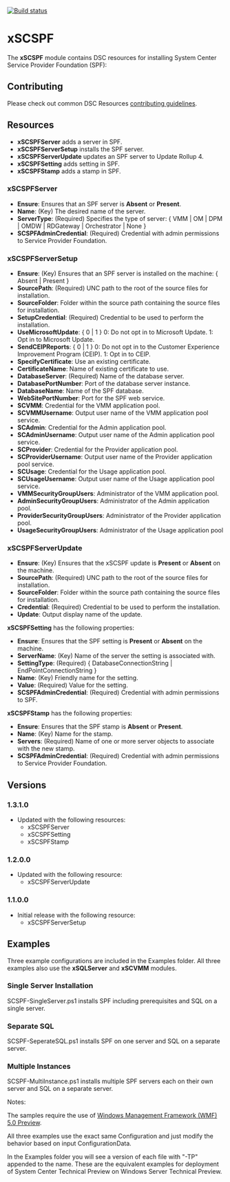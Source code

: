 [![Build status](https://ci.appveyor.com/api/projects/status/05um9vwey5h64bed/branch/master?svg=true)](https://ci.appveyor.com/project/PowerShell/xscspf/branch/master)

# xSCSPF

The **xSCSPF** module contains DSC resources for installing System Center Service Provider Foundation (SPF):

## Contributing
Please check out common DSC Resources [contributing guidelines](https://github.com/PowerShell/DscResource.Kit/blob/master/CONTRIBUTING.md).


## Resources

* **xSCSPFServer** adds a server in SPF.
* **xSCSPFServerSetup** installs the SPF server.
* **xSCSPFServerUpdate** updates an SPF server to Update Rollup 4.
* **xSCSPFSetting** adds setting in SPF.
* **xSCSPFStamp** adds a stamp in SPF. 

### xSCSPFServer

* **Ensure**: Ensures that an SPF server is **Absent** or **Present**. 
* **Name**: (Key) The desired name of the server.
* **ServerType**: (Required) Specifies the type of server: { VMM | OM | DPM | OMDW | RDGateway | Orchestrator | None }
* **SCSPFAdminCredential**: (Required) Credential with admin permissions to Service Provider Foundation.

### xSCSPFServerSetup

* **Ensure**: (Key) Ensures that an SPF server is installed on the machine: { Absent | Present }
* **SourcePath**: (Required) UNC path to the root of the source files for installation.
* **SourceFolder**: Folder within the source path containing the source files for installation.
* **SetupCredential**: (Required) Credential to be used to perform the installation.
* **UseMicrosoftUpdate**: { 0 | 1 } 
0: Do not opt in to Microsoft Update. 
1: Opt in to Microsoft Update.
* **SendCEIPReports**: { 0 | 1 } 
0: Do not opt in to the Customer Experience Improvement Program (CEIP). 
1: Opt in to CEIP.
* **SpecifyCertificate**: Use an existing certificate.
* **CertificateName**: Name of existing certificate to use.
* **DatabaseServer**: (Required) Name of the database server.
* **DatabasePortNumber**: Port of the database server instance.
* **DatabaseName**: Name of the SPF database.
* **WebSitePortNumber**: Port for the SPF web service.
* **SCVMM**: Credential for the VMM application pool.
* **SCVMMUsername**: Output user name of the VMM application pool service.
* **SCAdmin**: Credential for the Admin application pool.
* **SCAdminUsername**: Output user name of the Admin application pool service.
* **SCProvider**: Credential for the Provider application pool.
* **SCProviderUsername**: Output user name of the Provider application pool service.
* **SCUsage**: Credential for the Usage application pool.
* **SCUsageUsername**: Output user name of the Usage application pool service.
* **VMMSecurityGroupUsers**: Administrator of the VMM application pool.
* **AdminSecurityGroupUsers**: Administrator of the Admin application pool.
* **ProviderSecurityGroupUsers**: Administrator of the Provider application pool.
* **UsageSecurityGroupUsers**: Administrator of the Usage application pool

### xSCSPFServerUpdate

* **Ensure**: (Key) Ensures that the xSCSPF update is **Present** or **Absent** on the machine. 
* **SourcePath**: (Required) UNC path to the root of the source files for installation.
* **SourceFolder**: Folder within the source path containing the source files for installation.
* **Credential**: (Required) Credential to be used to perform the installation.
* **Update**: Output display name of the update.

**xSCSPFSetting** has the following properties:

* **Ensure**: Ensures that the SPF setting is **Present** or **Absent** on the machine. 
* **ServerName**: (Key) Name of the server the setting is associated with.
* **SettingType**: (Required) { DatabaseConnectionString | EndPointConnectionString }
* **Name**: (Key) Friendly name for the setting.
* **Value**: (Required) Value for the setting.
* **SCSPFAdminCredential**: (Required) Credential with admin permissions to SPF. 

**xSCSPFStamp** has the following properties:

* **Ensure**: Ensures that the SPF stamp is **Absent** or **Present**.
* **Name**: (Key) Name for the stamp.
* **Servers**: (Required) Name of one or more server objects to associate with the new stamp.
* **SCSPFAdminCredential**: (Required) Credential with admin permissions to Service Provider Foundation.


## Versions

### 1.3.1.0

* Updated with the following resources:
    - xSCSPFServer
    - xSCSPFSetting
    - xSCSPFStamp

### 1.2.0.0

* Updated with the following resource:
    - xSCSPFServerUpdate

### 1.1.0.0

* Initial release with the following resource:
    - xSCSPFServerSetup

## Examples

Three example configurations are included in the Examples folder. 
All three examples also use the **xSQLServer** and **xSCVMM** modules.

### Single Server Installation

SCSPF-SingleServer.ps1 installs SPF including prerequisites and SQL on a single server.

### Separate SQL

SCSPF-SeperateSQL.ps1 installs SPF on one server and SQL on a separate server.

### Multiple Instances
SCSPF-MultiInstance.ps1 installs multiple SPF servers each on their own server and SQL on a separate server.

Notes: 

The samples require the use of [Windows Management Framework (WMF) 5.0 Preview](http://go.microsoft.com/fwlink/?LinkId=398175).

All three examples use the exact same Configuration and just modify the behavior based on input ConfigurationData.

In the Examples folder you will see a version of each file with "-TP" appended to the name. 
These are the equivalent examples for deployment of System Center Technical Preview on Windows Server Technical Preview.
